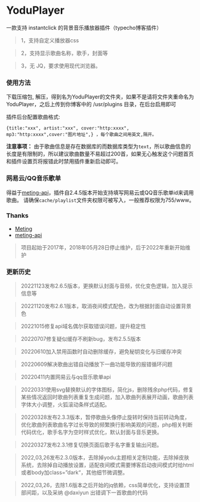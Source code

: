 # YoduPlayer

一款支持 instantclick 的背景音乐播放器插件（typecho博客插件）

> 1，支持自定义播放器css

> 2，支持显示歌曲名称，歌手，封面等

> 3，无 JQ，要求使用现代浏览器。

### 使用方法

下载压缩包, 解压，得到名为YoduPlayer的文件夹，如果不是请将文件夹重命名为YoduPlayer，之后上传到你博客中的 /usr/plugins 目录，在后台启用即可

插件后台配置歌曲格式: 
```
{title:"xxx", artist:"xxx", cover:"http:xxxx", mp3:"http:xxxx",cover:"图片地址",} ，每个歌曲之间用英文,隔开。
```
**注意事项：** 由于歌曲信息是存在数据库的而数据库类型为`text`，所以歌曲信息的长度是有限制的，所以建议歌曲数量不易超过200首，如果无心触发这个问题首页和插件设置页将报错此时禁用插件重新启动即可。


### 网易云/QQ音乐歌单
得益于[meting-api](https://github.com/injahow/meting-api)，插件自2.4.5版本开始支持填写网易云或QQ音乐歌单id来调用歌曲。
请确保`cache/playlist`文件夹权限可被写入，一般推荐权限为755/www。

### Thanks

- [Meting](https://github.com/metowolf/Meting)
- [meting-api](https://github.com/injahow/meting-api)


> 项目起始于2017年，2018年05月28日停止维护，后于2022年重新开始维护

### 更新历史

> 20221123发布2.6.5版本，更换默认封面与音频，优化变色逻辑，加入提示信息等

> 20221120发布2.6.1版本，取消夜间模式配色，改为根据封面自动设置背景色

> 20221015修复api域名偶尔获取错误问题，提升稳定性

> 20220707修复疑似缓存不刷新bug，发布2.5.5版本

> 20220610加入禁用函数时自动删除缓存，避免秘钥变化与旧缓存冲突

> 20220609解决歌曲出错自动播放下一曲功能导致的报错循环问题

> 20220411内置网易云与qq音乐歌单api

> 20220331使用svg替换默认的字体图标，简化js，删除残余php代码，修复某些情况返回时歌曲列表重复生成问题，加入歌曲列表展开动画，歌曲列表字体大小调整，火狐滚动条样式适配。

> 20220328发布2.3.3版本，暂停歌曲头像停止旋转时保持当前转动角度，优化歌曲列表歌曲名字过长导致的频繁换行影响美观的问题，php相关判断代码优化，歌手名字为空时样式优化，默认封面与音乐更换。

> 20220327发布2.3.1修复切换页面后歌手名字重复输出问题。

> 2022,03,26发布2.3.0版本，去除掉yodu主题相关定制功能，去除掉皮肤系统，去除掉自动播放设置，适配夜间模式需要博客启动夜间模式时给html或者body加class=”dark“，其他细节微调整。

> 2022,03,26，去除1.6版本之后开始的jq依赖，css简单优化，支持设置顶部间距，以及采纳 @daxiyun 出错调下一首歌曲的代码
